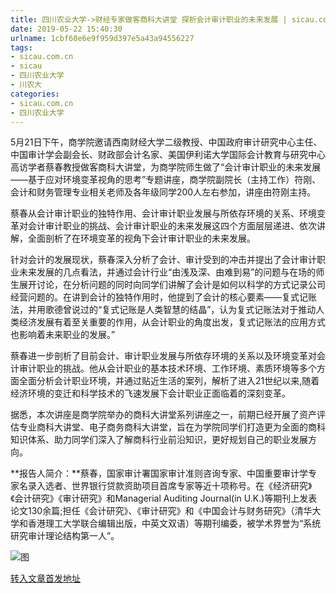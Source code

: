 ```yaml
---
title: 四川农业大学->财经专家做客商科大讲堂 探析会计审计职业的未来发展 | sicau.com.cn
date: 2019-05-22 15:40:30
urlname: 1cbf60e6e9f959d397e5a43a94556227
tags: 
- sicau.com.cn
- sicau
- 四川农业大学
- 川农大
categories:
- sicau.com.cn
- 四川农业大学
---
```



5月21日下午，商学院邀请西南财经大学二级教授、中国政府审计研究中心主任、中国审计学会副会长、财政部会计名家、美国伊利诺大学国际会计教育与研究中心高访学者蔡春教授做客商科大讲堂，为商学院师生做了“会计审计职业的未来发展——基于应对环境变革视角的思考”专题讲座，商学院副院长（主持工作）符刚、会计和财务管理专业相关老师及各年级同学200人左右参加，讲座由符刚主持。

蔡春从会计审计职业的独特作用、会计审计职业发展与所依存环境的关系、环境变革对会计审计职业的挑战、会计审计职业的未来发展这四个方面层层递进、依次讲解，全面剖析了在环境变革的视角下会计审计职业的未来发展。

针对会计的发展现状，蔡春深入分析了会计、审计受到的冲击并提出了会计审计职业未来发展的几点看法，并通过会计行业“由浅及深、由难到易”的问题与在场的师生展开讨论，在分析问题的同时向同学们讲解了会计是如何以科学的方式记录公司经营问题的。在讲到会计的独特作用时，他提到了会计的核心要素——复式记账法，并用歌德曾说过的“复式记账是人类智慧的结晶”，认为复式记账法对于推动人类经济发展有着至关重要的作用，从会计职业的角度出发，复式记账法的应用方式也影响着未来职业的发展。”

蔡春进一步剖析了目前会计、审计职业发展与所依存环境的关系以及环境变革对会计审计职业的挑战。他从会计职业的基本技术环境、工作环境、素质环境等多个方面全面分析会计职业环境，并通过贴近生活的案列，解析了进入21世纪以来,随着经济环境的变迁和科学技术的飞速发展下会计职业正面临着的深刻变革。

据悉，本次讲座是商学院举办的商科大讲堂系列讲座之一，前期已经开展了资产评估专业商科大讲堂、电子商务商科大讲堂，旨在为学院同学们打造更为全面的商科知识体系、助力同学们深入了解商科行业前沿知识，更好规划自己的职业发展方向。

**报告人简介：**蔡春，国家审计署国家审计准则咨询专家、中国重要审计学专家名录入选者、世界银行贷款资助项目首席专家等近十项称号。在《经济研究》《会计研究》《审计研究》和Managerial Auditing Journal(in U.K.)等期刊上发表论文130余篇;担任《会计研究》、《审计研究》和《中国会计与财务研究》（清华大学和香港理工大学联合编辑出版，中英文双语）等期刊编委，被学术界誉为“系统研究审计理论结构第一人”。



![图](https://news.sicau.edu.cn/__local/6/A8/00/7EBC7B1CDD5E105F8F982F43892_024A6579_5961.jpg)

[转入文章首发地址](https://news.sicau.edu.cn/info/1078/51650.htm)